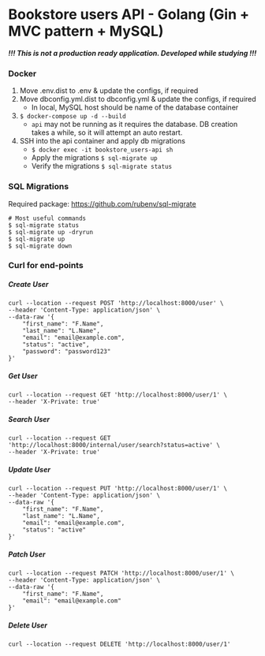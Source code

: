 # Bookstore users API - Golang (Gin + MVC pattern + MySQL)

_**!!! This is not a production ready application. Developed while studying !!!**_

### Docker
1. Move .env.dist to .env & update the configs, if required
2. Move dbconfig.yml.dist to dbconfig.yml & update the configs, if required
    * In local, MySQL host should be name of the database container
3. `$ docker-compose up -d --build`
    * `api` may not be running as it requires the database. DB creation takes a while, so it will attempt an auto restart.
4. SSH into the api container and apply db migrations
    * `$ docker exec -it bookstore_users-api sh`
    * Apply the migrations `$ sql-migrate up`
    * Verify the migrations `$ sql-migrate status`

### SQL Migrations
Required package: https://github.com/rubenv/sql-migrate

```
# Most useful commands
$ sql-migrate status
$ sql-migrate up -dryrun
$ sql-migrate up
$ sql-migrate down
```

### Curl for end-points

##### Create User
```
curl --location --request POST 'http://localhost:8000/user' \
--header 'Content-Type: application/json' \
--data-raw '{
    "first_name": "F.Name",
    "last_name": "L.Name",
    "email": "email@example.com",
    "status": "active",
    "password": "password123"
}'
```

##### Get User
```
curl --location --request GET 'http://localhost:8000/user/1' \
--header 'X-Private: true'
```

##### Search User
```
curl --location --request GET 'http://localhost:8000/internal/user/search?status=active' \
--header 'X-Private: true'
```

##### Update User
```
curl --location --request PUT 'http://localhost:8000/user/1' \
--header 'Content-Type: application/json' \
--data-raw '{
    "first_name": "F.Name",
    "last_name": "L.Name",
    "email": "email@example.com",
    "status": "active"
}'
```

##### Patch User
```
curl --location --request PATCH 'http://localhost:8000/user/1' \
--header 'Content-Type: application/json' \
--data-raw '{
    "first_name": "F.Name",
    "email": "email@example.com"
}'
```

##### Delete User
```
curl --location --request DELETE 'http://localhost:8000/user/1'
```
